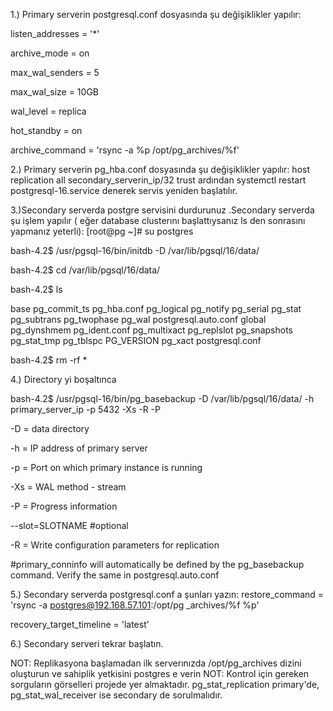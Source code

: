 1.) Primary serverin postgresql.conf dosyasında şu değişiklikler yapılır:

listen_addresses = '*'

archive_mode = on

max_wal_senders = 5 

max_wal_size = 10GB    

wal_level = replica

hot_standby = on   

archive_command = 'rsync -a %p /opt/pg_archives/%f' 

2.)  Primary serverin pg_hba.conf dosyasında şu değişiklikler yapılır:
	 host    replication  all   secondary_serverin_ip/32   trust
ardından systemctl restart postgresql-16.service denerek servis yeniden başlatılır.

3.)Secondary serverda postgre servisini durdurunuz .Secondary serverda şu işlem yapılır ( eğer database clusterını başlattıysanız ls den sonrasını yapmanız yeterli):
[root@pg ~]# su postgres

bash-4.2$ /usr/pgsql-16/bin/initdb -D /var/lib/pgsql/16/data/

bash-4.2$ cd /var/lib/pgsql/16/data/

bash-4.2$ ls

base pg_commit_ts  pg_hba.conf    pg_logical    pg_notify pg_serial     pg_stat    pg_subtrans pg_twophase  pg_wal   postgresql.auto.conf global pg_dynshmem   pg_ident.conf  pg_multixact  pg_replslot pg_snapshots  pg_stat_tmp  pg_tblspc PG_VERSION   pg_xact  postgresql.conf

bash-4.2$ rm -rf *

4.) Directory yi boşaltınca

bash-4.2$ /usr/pgsql-16/bin/pg_basebackup -D /var/lib/pgsql/16/data/ -h primary_server_ip -p 5432 -Xs -R -P

-D = data directory

-h  = IP address of primary server

-p = Port on which primary instance is running

-Xs = WAL method - stream

-P = Progress information

--slot=SLOTNAME  #optional

-R = Write configuration parameters for replication

#primary_conninfo will automatically be defined by the pg_basebackup command.  Verify the same in postgresql.auto.conf

5.) Secondary serverda postgresql.conf a şunları yazın:
restore_command = 'rsync -a  postgres@192.168.57.101:/opt/pg
_archives/%f %p' 

recovery_target_timeline = 'latest'

6.) Secondary serveri tekrar başlatın.

NOT: Replikasyona başlamadan ilk serverınızda /opt/pg_archives dizini oluşturun ve sahiplik yetkisini postgres e verin
NOT: Kontrol için gereken sorguların görselleri projede yer almaktadır. pg_stat_replication primary'de, pg_stat_wal_receiver ise secondary de sorulmalıdır. 
